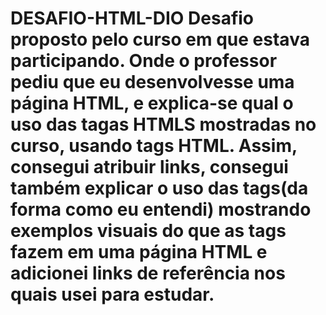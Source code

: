 # DESAFIO-HTML-DIO Desafio proposto pelo curso em que estava participando. Onde o professor pediu que eu desenvolvesse uma página HTML, e explica-se qual o uso das tagas HTMLS mostradas no curso, usando tags HTML. Assim, consegui atribuir links, consegui também explicar o uso das tags(da forma como eu entendi) mostrando exemplos visuais do que as tags fazem em uma página HTML e adicionei links de referência nos quais usei para estudar.
